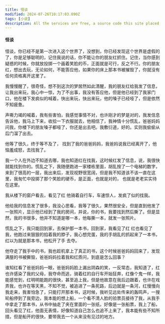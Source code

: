 ```yaml
---
title: 怪谈
modified: 2024-07-26T10:17:03.090Z
tags: [小说]
description: All the services are free, a source code this site placed on github repository and intergration with netlify service, another service that you can use is github page for hosting your own static site.
---
```


####  怪谈

怪谈，你已经不是第一次进入这个世界了，没想到，你已经发现这个世界是虚假的了，你是足够聪明的，记住我说的话，你不能让你的朋友红抓住。记住，当你感到疑惑的时候，你就放投掷一个画着笑脸的币，正面就是可行，反之不行。你的朋友红，想出去玩，无论如何，不能答应他，如果你的床上那本书被摧毁了，你就没有任何资格离开这里了。

我慢慢醒了，很奇怪，想不到这次的梦居然如此清醒，我的朋友红给我发了信息，让我出来玩，我心中一惊，为了不出事，我没有答应他，但是他已经到了我家门口，他在楼下发疯似的喊着，快出来玩，快出来玩，他的嗓子已经哑了，但是依然不知疲惫。

声嘶力竭的喊着，我有些害怕，我感觉事情不对，也许刚才的梦是对的，我发信息告诉他，我马上下来，收拾一下衣服就去，他相信了，我神情十分慌乱，爸爸妈妈问我，你楼下的朋友嗓子都哑了，你还是出去吧。我敷衍道，好的。实则我偷偷从后门溜了出去。

他等了很久，终于等不及了， 找到了我的爸爸妈妈，我爸妈说我已经离开了，他恼羞成怒，去找我了。

我一个人在外边不知道去哪，我也知道红在找我，这时候红发了信息，说，我很快就能找到你的。慌乱之下，我随便跑进一家楼栋里面，胡乱按了一个电梯的数字，来到了很高的一层，我出来后，发现视野很宽阔，但是我不知道该不该一直在这里，我匆忙中投掷了那个笑脸的硬币，是正面，也就是对的， 也就是老老实实待在这里。

我从楼下的窗户看去，看见了红 他骑着自行车，车速惊人，发疯了似的找我。

他给我的信息发了很多，我没心思看，我等了很久，果然很安全，但是直到他发了一张照片，显示他已经到了我的房间，并说，你的书，我要找到然后撕了。但是显然，我的书很多，他并不知道是哪一本，他每撕一本，就发一张照片。

慌乱之下，我只能回到家，去保护那一本书，回到家，我看见了红 红也看见了我，他跑过来狠狠的掐着我的脖子，我心想完蛋，我的手胡乱的抓起来了一本书，红以为就是那本书，他松开了手 去夺。

他夺走了我手中的书，我也趁机拿上了真正的书，这个时候爸爸妈妈回来了，发现满屋的书被撕毁，爸爸妈妈拉着我和红质问，到底是怎么回事？

谁知红看了爸爸妈妈一眼，爸爸妈妈脸上漏出阴森的笑，一反常态，我知道了，红也许感染了我的父母，我夺命而逃，骑着红的自行车开始狂奔，红像个鬼一样，我能感觉到，红明明能跑的很快，甚至追上我，但是他故意在我后边跟着，也许在戏弄我，也许在等天黑，不知不觉，被追进了一条死路，后边就是一条河，红慢慢向我走来，我害怕急了，只能打开那本书，这时候，我听见远处传来的轰鸣声，一搜轮船停到了我旁边，我本能的想上船，一个看不清人脸的验票员接待了我，从我手中拿走了那本书，从书中抽走了夹在里面的一张纸，好像是一张船票，我上了船，回头看见了红，他面无表情，好像知道自己怎么也追不上来了，我本能有些不知所措，但是船开的很快，要带我去一个从来没有见过的地方。
